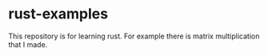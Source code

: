 # rust-examples

This repository is for learning rust. For example there is matrix multiplication that I made.